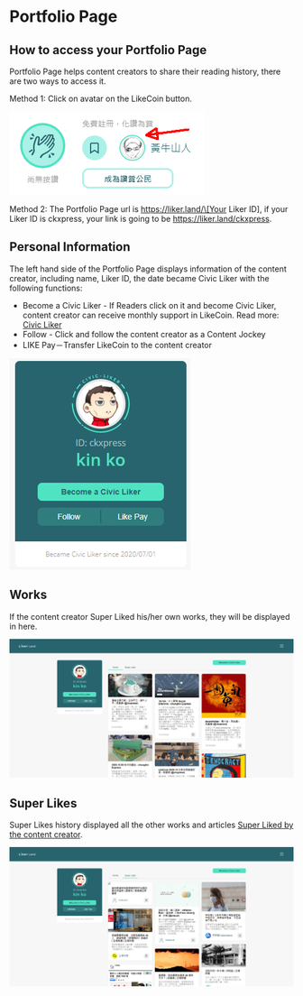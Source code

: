 # Portfolio Page

## How to access your Portfolio Page

Portfolio Page helps content creators to share their reading history, there are two ways to access it.

Method 1: Click on avatar on the LikeCoin button.

![](../../.gitbook/assets/super-like-reader-4.png)

Method 2: The Portfolio Page url is https://liker.land/\[Your Liker ID\], if your Liker ID is ckxpress, your link is going to be https://liker.land/ckxpress. 

## Personal Information

The left hand side of the Portfolio Page displays information of the content creator, including name, Liker ID, the date became Civic Liker with the following functions:

* Become a Civic Liker - If Readers click on it and become Civic Liker, content creator can receive monthly support in LikeCoin. Read more: [Civic Liker](https://docs.like.co/user-guide/civic-liker) 
* Follow - Click and follow the content creator as a Content Jockey
* LIKE Pay－Transfer LikeCoin to the content creator

![](../../.gitbook/assets/portfolio-page-3-en.png)

## Works

If the content creator Super Liked his/her own works, they will be displayed in here.

![](../../.gitbook/assets/portfolio-page-1-en.png)

## Super Likes

Super Likes history displayed all the other works and articles [Super Liked by the content creator](https://docs.like.co/user-guide/reader/superlike).

![](../../.gitbook/assets/portfolio-page-2-en%20%281%29.png)

